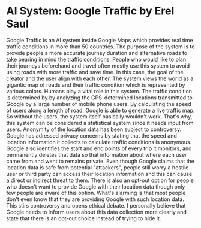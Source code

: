# AI System: Google Traffic by Erel Saul

Google Traffic is an AI system inside Google Maps which provides real time traffic conditions in more than 50 countries. The purpose of the system is to provide people a more accurate journey duration and alternative roads to take bearing in mind the traffic conditions. People who would like to plan their journeys beforehand and travel often mostly use this system to avoid using roads with more traffic and save time. In this case, the goal of the creator and the user align with each other. The system views the world as a gigantic map of roads and their traffic condition which is represented by various colors. Humans play a vital role in this system. The traffic condition is determined by by analyzing the GPS-determined locations transmitted to Google by a large number of mobile phone users. By calculating the speed of users along a length of road, Google is able to generate a live traffic map. So without the users, the system itself basically wouldn't work. That's why, this system can be considered a  statistical system since it needs input from users. Anonymity of the location data has been subject to controversy. Google has adressed privacy concerns by stating that the speed and location information it collects to calculate traffic conditions is anonymous. Google also identifies the start and end points of every trip it monitors, and permanently deletes that data so that information about where each user came from and went to remains private. Even though Google claims that the location data is safe from potential "attackers", people still worry a hostile user or third party can access their location information and this can cause a direct or indirect threat to them. There is also an opt-out option for people who doesn't want to provide Google with their location data though only few people are aware of this option. What's alarming is that most people don't even know that they are providing Google with such location data. This stirs controversy and opens ethical debate. I personally believe that Google needs to inform users about this data collection more clearly and state that there is an opt-out choice instead of trying to hide it.    